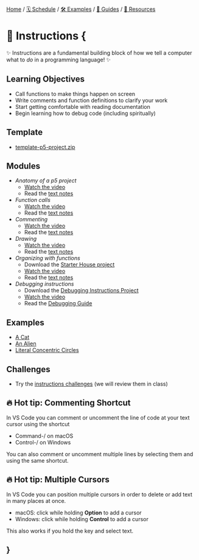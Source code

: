 [Home](../../) / [🗓 Schedule](../../schedule) / [🛠 Examples](../../examples/) / [💫 Guides](../../guides/) / [💎 Resources](../../resources.md)

# 💬 Instructions {

✨ Instructions are a fundamental building block of how we tell a computer what to *do* in a programming language! ✨

## Learning Objectives

- Call functions to make things happen on screen
- Write comments and function definitions to clarify your work
- Start getting comfortable with reading documentation
- Begin learning how to debug code (including spiritually)

## Template

- [template-p5-project.zip](../../templates/template-p5-project.zip)

## Modules

- *Anatomy of a p5 project* 
    - [Watch the video](https://concordia.yuja.com/V/Video?v=1071097&node=5700486&a=111305522)
    - Read the [text notes](./anatomy-of-a-p5-project.md)
- *Function calls* 
    - [Watch the video](https://concordia.yuja.com/V/Video?v=1071102&node=5700512&a=168592546)
    - Read the [text notes](./function-calls.md)
- *Commenting* 
    - [Watch the video](https://concordia.yuja.com/V/Video?v=1071098&node=5700487&a=127828488)
    - Read the [text notes](./commenting.md)
- *Drawing* 
    - [Watch the video](https://concordia.yuja.com/V/Video?v=1071100&node=5700510&a=164829611)
    - Read the [text notes](./drawing.md)
- *Organizing with functions* 
    - Download the [Starter House project](./examples/starter-house.zip)
    - [Watch the video](https://concordia.yuja.com/V/Video?v=1071103&node=5700520&a=202854226)
    - Read the [text notes](./organizing-with-functions.md)
- *Debugging instructions*
    - Download the [Debugging Instructions Project](../../debugging/debugging-instructions.zip)
    - [Watch the video](https://concordia.yuja.com/V/Video?v=1071099&node=5700495&a=172667897)
    - Read the [Debugging Guide](../../guides/debugging-guide.md)

## Examples

- [A Cat](https://editor.p5js.org/pippinbarr/sketches/ITqmsuA-b)
- [An Alien](https://editor.p5js.org/pippinbarr/sketches/rrmbd-C5M)
- [Literal Concentric Circles](https://editor.p5js.org/pippinbarr/sketches/6R1uu5aIL)

## Challenges

- Try the [instructions challenges](./challenges/drawing-challenges.md) (we will review them in class)

## 🔥 Hot tip: Commenting Shortcut

In VS Code you can comment or uncomment the line of code at your text cursor using the shortcut
- Command-/ on macOS
- Control-/ on Windows

You can also comment or uncomment multiple lines by selecting them and using the same shortcut.

## 🔥 Hot tip: Multiple Cursors

In VS Code you can position multiple cursors in order to delete or add text in many places at once. 
- macOS: click while holding **Option** to add a cursor
- Windows: click while holding **Control** to add a cursor

This also works if you hold the key and select text.

## }